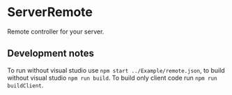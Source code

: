 # ServerRemote
Remote controller for your server.
## Development notes
To run without visual studio use `npm start ../Example/remote.json`, to build without visual studio `npm run build`. To build only client code run `npm run buildClient`.
